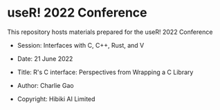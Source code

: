 # useR! 2022 Conference

This repository hosts materials prepared for the useR! 2022 Conference

- Session: Interfaces with C, C++, Rust, and V

- Date: 21 June 2022

- Title: R's C interface: Perspectives from Wrapping a C Library

- Author: Charlie Gao

- Copyright: Hibiki AI Limited
